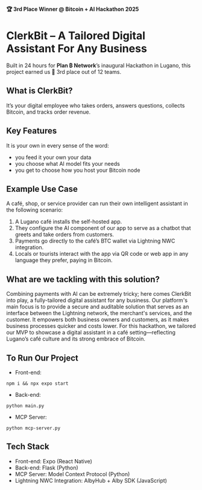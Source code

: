 
**🏆 3rd Place Winner @ Bitcoin + AI Hackathon 2025**

# ClerkBit – A Tailored Digital Assistant For Any Business

Built in 24 hours for **Plan ₿ Network**’s inaugural Hackathon in Lugano, this project earned us 🥉 3rd place out of 12 teams.

## What is ClerkBit?
It’s your digital employee who takes orders, answers questions, collects Bitcoin, and tracks order revenue.

## Key Features
It is your own in every sense of the word:
- you feed it your own your data
- you choose what AI model fits your needs
- you get to choose how you host your Bitcoin node

## Example Use Case
A café, shop, or service provider can run their own intelligent assistant in the following scenario:
1. A Lugano café installs the self-hosted app.
2. They configure the AI component of our app to serve as a chatbot that greets and take orders from customers.
3. Payments go directly to the café’s BTC wallet via Lightning NWC integration.
4. Locals or tourists interact with the app via QR code or web app in any language they prefer, paying in Bitcoin.

## What are we tackling with this solution?
Combining payments with AI can be extremely tricky; here comes ClerkBit into play, a fully-tailored digital assistant for any business. Our platform's main focus is to provide a secure and auditable solution that serves as an interface between the Lightning network, the merchant's services, and the customer. It empowers both business owners and customers, as it makes business processes quicker and costs lower. For this hackathon, we tailored our MVP to showcase a digital assistant in a café setting—reflecting Lugano’s café culture and its strong embrace of Bitcoin.

## To Run Our Project
- Front-end: 
```
npm i && npx expo start
```
- Back-end:
```
python main.py
```
- MCP Server:
```
python mcp-server.py
```

## Tech Stack
- Front-end: Expo (React Native)
- Back-end: Flask (Python)
- MCP Server: Model Context Protocol (Python)
- Lightning NWC Integration: AlbyHub + Alby SDK (JavaScript)
